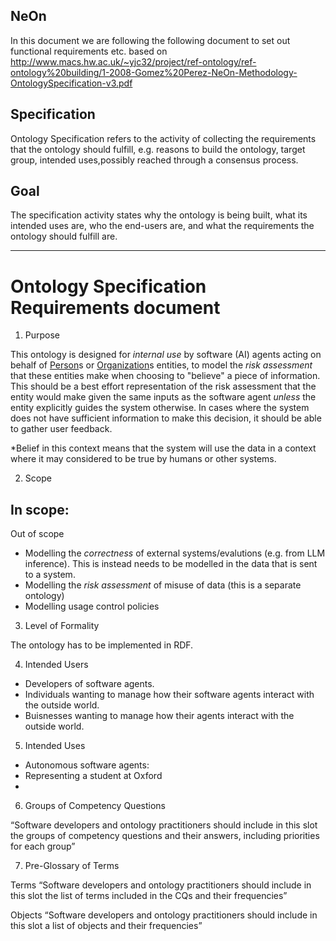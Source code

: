 ## NeOn

In this document we are following the following document to set out functional requirements etc. based on http://www.macs.hw.ac.uk/~yjc32/project/ref-ontology/ref-ontology%20building/1-2008-Gomez%20Perez-NeOn-Methodology-OntologySpecification-v3.pdf

## Specification

Ontology Specification refers to the activity of collecting the requirements that the ontology should fulfill, e.g. reasons to build the ontology, target group, intended uses,possibly reached through a consensus process.

## Goal

The specification activity states why the ontology is being built, what its intended uses are, who the end-users are, and what the requirements the ontology should fulfill are.

---

# Ontology Specification Requirements document

1. Purpose

This ontology is designed for *internal use* by software (AI) agents acting on behalf of [Person](https://schema.org/Person)s or [Organization](https://schema.org/Organization)s entities, to model the *risk assessment* that these entities make when choosing to "believe" a piece of information. This should be a best effort representation of the risk assessment that the entity would make given the same inputs as the software agent *unless* the entity explicitly guides the system otherwise. In cases where the system does not have sufficient information to make this decision, it should be able to gather user feedback.

*Belief in this context means that the system will use the data in a context where it may considered to be true by humans or other systems.

2. Scope

In scope:
 - 

Out of scope
 - Modelling the *correctness* of external systems/evalutions (e.g. from LLM inference). This is instead needs to be modelled in the data that is sent to a system.
 - Modelling the *risk assessment* of misuse of data (this is a separate ontology)
 - Modelling usage control policies

3. Level of Formality

The ontology has to be implemented in RDF.

<!-- “Software developers and ontology practitioners should include in this slot the level of formality of
the ontology”

The degree of formality to be used to codify the ontology should be also identified. Thisdegree of formality ranges from informal natural language to a rigorous formal language. Users,
Page 6 of 6 NeOn Integrated Project EU-IST-027595
domain experts and the ontology development team carry out this task taking as input a set of
ontological needs for obtaining the purpose, scope and level of formality of the ontology, using
techniques as physical or virtual interviewers between them. -->

4. Intended Users
 - Developers of software agents.
 - Individuals wanting to manage how their software agents interact with the outside world.
 - Buisnesses wanting to manage how their agents interact with the outside world.

5. Intended Uses
 - Autonomous software agents:
  - Representing a student at Oxford
  - 

6. Groups of Competency Questions

“Software developers and ontology practitioners should include in this slot the groups of competency questions and their answers, including priorities for each group”

7. Pre-Glossary of Terms

Terms “Software developers and ontology practitioners should include in this slot the list of terms
included in the CQs and their frequencies”

Objects “Software developers and ontology practitioners should include in this slot a list of objects and
their frequencies”
